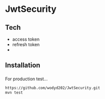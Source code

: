 # JwtSecurity

## Tech
- access token
- refresh token
- 
###
###
## Installation
###

For production test...

```sh
https://github.com/wodyd202/JwtSecurity.git
mvn test
```
